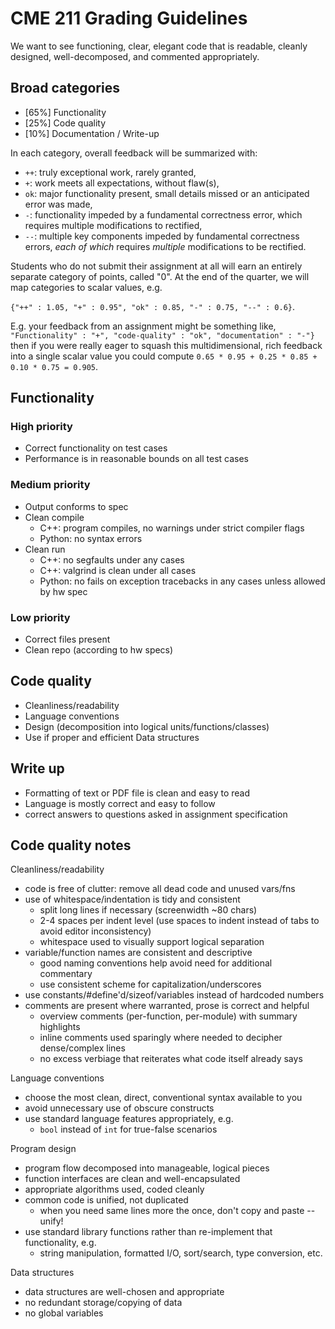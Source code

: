 # CME 211 Grading Guidelines

We want to see functioning, clear, elegant code that is readable, cleanly
designed, well-decomposed, and commented appropriately.

## Broad categories
 
* [65%] Functionality
* [25%] Code quality
* [10%] Documentation / Write-up

In each category, overall feedback will be summarized with:

* `++`: truly exceptional work, rarely granted,
* `+`: work meets all expectations, without flaw(s),
* `ok`: major functionality present, small details missed or an anticipated error was made,
* `-`: functionality impeded by a fundamental correctness error, which requires multiple modifications to rectified,
* `--`: multiple key components impeded by fundamental correctness errors, *each of which* requires *multiple* modifications to be rectified.

Students who do not submit their assignment at all will earn an entirely separate 
category of points, called "0". At the end of the quarter, 
we will map categories to scalar values, e.g.

`{"++" : 1.05, "+" : 0.95", "ok" : 0.85, "-" : 0.75, "--" : 0.6}`.

E.g. your feedback from an assignment might be something like, `"Functionality" : "+", "code-quality" : "ok", "documentation" : "-"}` then if you were really eager to squash this multidimensional, rich feedback into a single scalar value you could compute `0.65 * 0.95 + 0.25 * 0.85 + 0.10 * 0.75 = 0.905`.

## Functionality

### High priority

* Correct functionality on test cases
* Performance is in reasonable bounds on all test cases

### Medium priority

* Output conforms to spec
* Clean compile
  * C++: program compiles, no warnings under strict compiler flags 
  * Python: no syntax errors
* Clean run
  * C++: no segfaults under any cases
  * C++: valgrind is clean under all cases
  * Python: no fails on exception tracebacks in any cases unless allowed by hw spec

### Low priority

* Correct files present
* Clean repo (according to hw specs)

## Code quality

* Cleanliness/readability
* Language conventions
* Design (decomposition into logical units/functions/classes)
* Use if proper and efficient Data structures

## Write up

* Formatting of text or PDF file is clean and easy to read
* Language is mostly correct and easy to follow
* correct answers to questions asked in assignment specification

## Code quality notes

Cleanliness/readability

* code is free of clutter: remove all dead code and unused vars/fns
* use of whitespace/indentation is tidy and consistent
  * split long lines if necessary (screenwidth ~80 chars)
  * 2-4 spaces per indent level (use spaces to indent instead of tabs to avoid editor inconsistency)
  * whitespace used to visually support logical separation
* variable/function names are consistent and descriptive
  * good naming conventions help avoid need for additional commentary
  * use consistent scheme for capitalization/underscores
* use constants/#define'd/sizeof/variables instead of hardcoded numbers
* comments are present where warranted, prose is correct and helpful
  * overview comments (per-function, per-module) with summary highlights
  * inline comments used sparingly where needed to decipher dense/complex lines
  * no excess verbiage that reiterates what code itself already says

Language conventions

* choose the most clean, direct, conventional syntax available to you
* avoid unnecessary use of obscure constructs
* use standard language features appropriately, e.g.
  * `bool` instead of `int` for true-false scenarios

Program design

* program flow decomposed into manageable, logical pieces
* function interfaces are clean and well-encapsulated
* appropriate algorithms used, coded cleanly
* common code is unified, not duplicated
  * when you need same lines more the once, don't copy and paste -- unify!
* use standard library functions rather than re-implement that functionality, e.g.
  * string manipulation, formatted I/O, sort/search, type conversion, etc.

Data structures

* data structures are well-chosen and appropriate
* no redundant storage/copying of data
* no global variables
